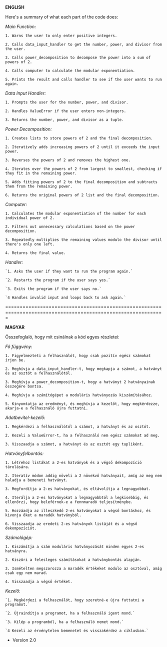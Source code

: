 **ENGLISH**

Here's a summary of what each part of the code does:

*Main Function:*

   `1. Warns the user to only enter positive integers.`
   
   `2. Calls data_input_handler to get the number, power, and divisor from the user.`
   
   `3. Calls power_decomposition to decompose the power into a sum of powers of 2.`
   
   `4. Calls computer to calculate the modular exponentiation.`
   
   `5. Prints the result and calls handler to see if the user wants to run again.`

*Data Input Handler:*

   `1. Prompts the user for the number, power, and divisor.`
   
   `2. Handles ValueError if the user enters non-integers.`
   
   `3. Returns the number, power, and divisor as a tuple.`

*Power Decomposition:*

   `1. Creates lists to store powers of 2 and the final decomposition.`
   
   `2. Iteratively adds increasing powers of 2 until it exceeds the input power.`
   
   `3. Reverses the powers of 2 and removes the highest one.`
   
   `4. Iterates over the powers of 2 from largest to smallest, checking if they fit in the remaining power.`
   
   `5. Adds fitting powers of 2 to the final decomposition and subtracts them from the remaining power.`
   
   `6. Returns the original powers of 2 list and the final decomposition.`

*Computer:*

   `1. Calculates the modular exponentiation of the number for each individual power of 2.`
   
   `2. Filters out unnecessary calculations based on the power decomposition.`
   
   `3. Repeatedly multiplies the remaining values modulo the divisor until there's only one left.`
   
   `4. Returns the final value.`

*Handler:*

    `1. Asks the user if they want to run the program again.`
    
    `2. Restarts the program if the user says yes.`
    
    `3. Exits the program if the user says no.`
    
    `4 Handles invalid input and loops back to ask again.`


=============================================================================================================

**MAGYAR**

Összefoglaló, hogy mit csinálnak a kód egyes részletei:

*Fő függvény:*

   `1. Figyelmezteti a felhasználót, hogy csak pozitív egész számokat írjon be.`
   
   `2. Meghívja a data_input_handler-t, hogy megkapja a számot, a hatványt és az osztót a felhasználótól.`
   
   `3. Meghívja a power_decomposition-t, hogy a hatványt 2 hatványainak összegére bontsa.`
   
   `4. Meghívja a számítógépet a moduláris hatványozás kiszámításához.`
   
   `5. Kinyomtatja az eredményt, és meghívja a kezelőt, hogy megkérdezze, akarja-e a felhasználó újra futtatni.`

*Adatbevitel-kezelő:*

   `1. Megkérdezi a felhasználótól a számot, a hatványt és az osztót.`
   
   `2. Kezeli a ValueError-t, ha a felhasználó nem egész számokat ad meg.`
   
   `3. Visszaadja a számot, a hatványt és az osztót egy tupliként.`

*Hatványfelbontás:*

   `1. Létrehoz listákat a 2-es hatványok és a végső dekompozíció tárolására.`
   
   `2. Iteratív módon addig növeli a 2 növekvő hatványait, amíg az meg nem haladja a bemeneti hatványt.`
   
   `3. Megfordítja a 2-es hatványokat, és eltávolítja a legnagyobbat.`
   
   `4. Iterálja a 2-es hatványokat a legnagyobbtól a legkisebbig, és ellenőrzi, hogy beleférnek-e a fennmaradó teljesítménybe.`
   
   `5. Hozzáadja az illeszkedő 2-es hatványokat a végső bontáshoz, és kivonja őket a maradék hatványból.`
   
   `6. Visszaadja az eredeti 2-es hatványok listáját és a végső dekompozíciót.`
   

*Számológép:*

   `1. Kiszámítja a szám moduláris hatványozását minden egyes 2-es hatványra.`
   
   `2. Kiszűri a felesleges számításokat a hatványbontás alapján.`
   
   `3. Ismételten megszorozza a maradék értékeket modulo az osztóval, amíg csak egy nem marad.`
   
   `4. Visszaadja a végső értéket.`

*Kezelő:*

    `1. Megkérdezi a felhasználót, hogy szeretné-e újra futtatni a programot.`
    
    `2. Újraindítja a programot, ha a felhasználó igent mond.`
    
    `3. Kilép a programból, ha a felhasználó nemet mond.`
    
    `4 Kezeli az érvénytelen bemenetet és visszakérdez a ciklusban.`

- Version 2.0
